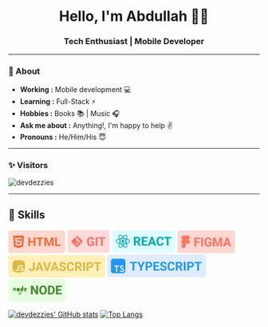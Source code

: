 <h1 align="center"> Hello, I'm Abdullah 👨‍💻 </h1>

<h3 align="center">  Tech Enthusiast | Mobile Developer </h3>

---------------------------------------------------------------------------------------------------------------------------------------------------------------------------------

### 🤔 About
-  **Working :**  Mobile development :computer:
-  **Learning :** Full-Stack :zap:
-  **Hobbies :** Books :books: | Music :headphones:
-  **Ask me about :** Anything!, I'm happy to help :v:
-  **Pronouns :** He/Him/His :innocent:

---------------------------------------------------------------------------------------------------------------------------------------------------------------------------------
### ✨ Visitors 

<p align="left"> <img src="https://komarev.com/ghpvc/?username=devdezzies" alt="devdezzies" /> </p>

-------------------------------------------------------------------------------------------------------------------------------------------------------------------------------
## 💼 Skills

![](./assets/html.png)
![](./assets/git.png)
![](./assets/react.png)
![](./assets/figma.png)
![](./assets/js.png)
![](./assets/ts.png)
![](./assets/node.png)

[![devdezzies' GitHub stats](https://github-readme-stats.vercel.app/api?username=devdezzies&show_icons=true&theme=codeSTACKr)](https://github.com/anuraghazra/github-readme-stats)
[![Top Langs](https://github-readme-stats.vercel.app/api/top-langs/?username=devdezzies&layout=compact&theme=codeSTACKr)](https://github.com/anuraghazra/github-readme-stats)


<!--
**devdezzies/devdezzies** is a ✨ _special_ ✨ repository because its `README.md` (this file) appears on your GitHub profile.

Here are some ideas to get you started:

- 🔭 I’m currently working on ...
- 🌱 I’m currently learning ...
- 👯 I’m looking to collaborate on ...
- 🤔 I’m looking for help with ...
- 💬 Ask me about ...
- 📫 How to reach me: ...
- 😄 Pronouns: ...
- ⚡ Fun fact: ...
-->
